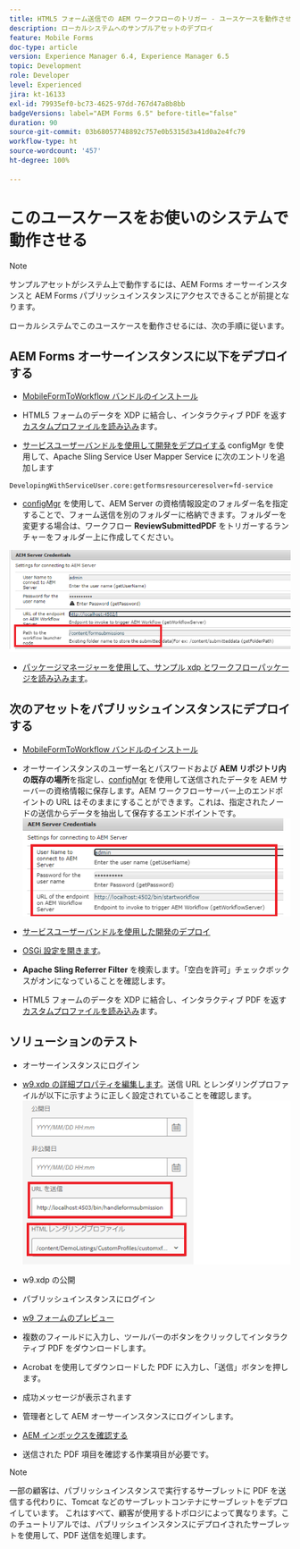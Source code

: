 ```yaml
---
title: HTML5 フォーム送信での AEM ワークフローのトリガー - ユースケースを動作させる
description: ローカルシステムへのサンプルアセットのデプロイ
feature: Mobile Forms
doc-type: article
version: Experience Manager 6.4, Experience Manager 6.5
topic: Development
role: Developer
level: Experienced
jira: kt-16133
exl-id: 79935ef0-bc73-4625-97dd-767d47a8b8bb
badgeVersions: label="AEM Forms 6.5" before-title="false"
duration: 90
source-git-commit: 03b68057748892c757e0b5315d3a41d0a2e4fc79
workflow-type: ht
source-wordcount: '457'
ht-degree: 100%

---
```


# このユースケースをお使いのシステムで動作させる

>[!NOTE]
>
>サンプルアセットがシステム上で動作するには、AEM Forms オーサーインスタンスと AEM Forms パブリッシュインスタンスにアクセスできることが前提となります。

ローカルシステムでこのユースケースを動作させるには、次の手順に従います。

## AEM Forms オーサーインスタンスに以下をデプロイする

* [MobileFormToWorkflow バンドルのインストール](assets/MobileFormToWorkflow.core-1.0.0-SNAPSHOT.jar)

* HTML5 フォームのデータを XDP に結合し、インタラクティブ PDF を返す[カスタムプロファイルを読み込み](assets/customprofile.zip)ます。

* [サービスユーザーバンドルを使用して開発をデプロイする](https://experienceleague.adobe.com/docs/experience-manager-learn/assets/developingwithserviceuser.zip?lang=ja)
configMgr を使用して、Apache Sling Service User Mapper Service に次のエントリを追加します

```
DevelopingWithServiceUser.core:getformsresourceresolver=fd-service
```

* [configMgr](http://localhost:4502/system/console/configMg) を使用して、AEM Server の資格情報設定のフォルダー名を指定することで、フォーム送信を別のフォルダーに格納できます。フォルダーを変更する場合は、ワークフロー **ReviewSubmittedPDF** をトリガーするランチャーをフォルダー上に作成してください。

![config-author](assets/author-config.png)
* [パッケージマネージャーを使用して、サンプル xdp とワークフローパッケージを読み込みます](assets/xdp-form-and-workflow.zip)。


## 次のアセットをパブリッシュインスタンスにデプロイする

* [MobileFormToWorkflow バンドルのインストール](assets/MobileFormToWorkflow.core-1.0.0-SNAPSHOT.jar)

* オーサーインスタンスのユーザー名とパスワードおよび **AEM リポジトリ内の既存の場所**&#x200B;を指定し、[configMgr](http://localhost:4503/system/console/configMgr) を使用して送信されたデータを AEM サーバーの資格情報に保存します。AEM ワークフローサーバー上のエンドポイントの URL はそのままにすることができます。これは、指定されたノードの送信からデータを抽出して保存するエンドポイントです。
  ![publish-config](assets/publish-config.png)

* [サービスユーザーバンドルを使用した開発のデプロイ](https://experienceleague.adobe.com/docs/experience-manager-learn/assets/developingwithserviceuser.zip?lang=ja)
* [OSGi 設定を開きます](http://localhost:4503/system/console/configMgr)。
* **Apache Sling Referrer Filter** を検索します。「空白を許可」チェックボックスがオンになっていることを確認します。
* HTML5 フォームのデータを XDP に結合し、インタラクティブ PDF を返す[カスタムプロファイルを読み込み](assets/customprofile.zip)ます。


## ソリューションのテスト

* オーサーインスタンスにログイン
* [w9.xdp の詳細プロパティを編集します](http://localhost:4502/libs/fd/fm/gui/content/forms/formmetadataeditor.html/content/dam/formsanddocuments/w9.xdp)。送信 URL とレンダリングプロファイルが以下に示すように正しく設定されていることを確認します。
  ![xdp-advanced-properties](assets/mobile-form-properties.png)

* w9.xdp の公開
* パブリッシュインスタンスにログイン
* [w9 フォームのプレビュー](http://localhost:4503/content/dam/formsanddocuments/w9.xdp/jcr:content)
* 複数のフィールドに入力し、ツールバーのボタンをクリックしてインタラクティブ PDF をダウンロードします。
* Acrobat を使用してダウンロードした PDF に入力し、「送信」ボタンを押します。
* 成功メッセージが表示されます
* 管理者として AEM オーサーインスタンスにログインします。
* [AEM インボックスを確認する](http://localhost:4502/aem/inbox)
* 送信された PDF 項目を確認する作業項目が必要です。

>[!NOTE]
>
>一部の顧客は、パブリッシュインスタンスで実行するサーブレットに PDF を送信する代わりに、Tomcat などのサーブレットコンテナにサーブレットをデプロイしています。 これはすべて、顧客が使用するトポロジによって異なります。このチュートリアルでは、パブリッシュインスタンスにデプロイされたサーブレットを使用して、PDF 送信を処理します。
